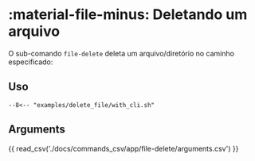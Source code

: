# :material-file-minus: Deletando um arquivo

O sub-comando `file-delete` deleta um arquivo/diretório no caminho
especificado:

## Uso

````title=""
--8<-- "examples/delete_file/with_cli.sh"
````

## Arguments

{{ read_csv('./docs/commands_csv/app/file-delete/arguments.csv') }}